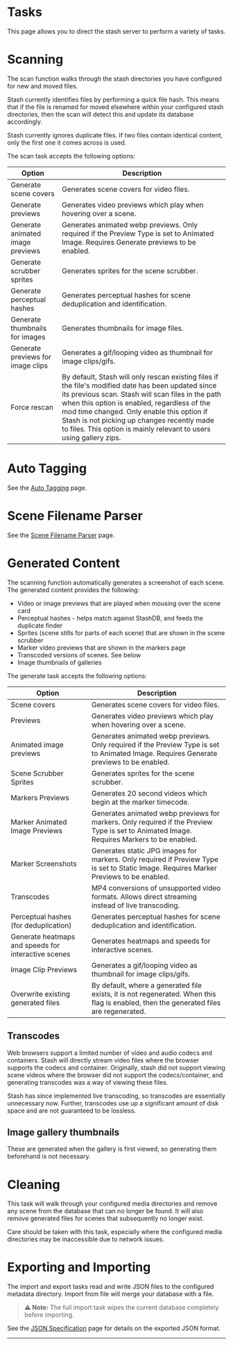 # Tasks

This page allows you to direct the stash server to perform a variety of tasks.

# Scanning

The scan function walks through the stash directories you have configured for new and moved files. 

Stash currently identifies files by performing a quick file hash. This means that if the file is renamed for moved elsewhere within your configured stash directories, then the scan will detect this and update its database accordingly.

Stash currently ignores duplicate files. If two files contain identical content, only the first one it comes across is used.

The scan task accepts the following options:

| Option | Description |
|--------|-------------|
| Generate scene covers | Generates scene covers for video files. |
| Generate previews | Generates video previews which play when hovering over a scene. |
| Generate animated image previews | Generates animated webp previews. Only required if the Preview Type is set to Animated Image. Requires Generate previews to be enabled. |
| Generate scrubber sprites | Generates sprites for the scene scrubber. |
| Generate perceptual hashes | Generates perceptual hashes for scene deduplication and identification. |
| Generate thumbnails for images | Generates thumbnails for image files. | 
| Generate previews for image clips | Generates a gif/looping video as thumbnail for image clips/gifs. |
| Force rescan | By default, Stash will only rescan existing files if the file's modified date has been updated since its previous scan. Stash will scan files in the path when this option is enabled, regardless of the mod time changed. Only enable this option if Stash is not picking up changes recently made to files. This option is mainly relevant to users using gallery zips. |

# Auto Tagging
See the [Auto Tagging](/help/AutoTagging.md) page.

# Scene Filename Parser
See the [Scene Filename Parser](/help/SceneFilenameParser.md) page.

# Generated Content

The scanning function automatically generates a screenshot of each scene. The generated content provides the following:
* Video or image previews that are played when mousing over the scene card
* Perceptual hashes - helps match against StashDB, and feeds the duplicate finder
* Sprites (scene stills for parts of each scene) that are shown in the scene scrubber
* Marker video previews that are shown in the markers page
* Transcoded versions of scenes. See below
* Image thumbnails of galleries

The generate task accepts the following options:

| Option | Description |
|--------|-------------|
| Scene covers | Generates scene covers for video files. |
| Previews | Generates video previews which play when hovering over a scene. |
| Animated image previews | Generates animated webp previews. Only required if the Preview Type is set to Animated Image. Requires Generate previews to be enabled. |
| Scene Scrubber Sprites | Generates sprites for the scene scrubber. |
| Markers Previews | Generates 20 second videos which begin at the marker timecode. |
| Marker Animated Image Previews | Generates animated webp previews for markers. Only required if the Preview Type is set to Animated Image. Requires Markers to be enabled. |
| Marker Screenshots | Generates static JPG images for markers. Only required if Preview Type is set to Static Image. Requires Marker Previews to be enabled. | 
| Transcodes | MP4 conversions of unsupported video formats. Allows direct streaming instead of live transcoding. |
| Perceptual hashes (for deduplication) | Generates perceptual hashes for scene deduplication and identification. |
| Generate heatmaps and speeds for interactive scenes | Generates heatmaps and speeds for interactive scenes. |
| Image Clip Previews | Generates a gif/looping video as thumbnail for image clips/gifs. |
| Overwrite existing generated files | By default, where a generated file exists, it is not regenerated. When this flag is enabled, then the generated files are regenerated. |

## Transcodes

Web browsers support a limited number of video and audio codecs and containers. Stash will directly stream video files where the browser supports the codecs and container. Originally, stash did not support viewing scene videos where the browser did not support the codecs/container, and generating transcodes was a way of viewing these files.

Stash has since implemented live transcoding, so transcodes are essentially unnecessary now. Further, transcodes use up a significant amount of disk space and are not guaranteed to be lossless.

## Image gallery thumbnails

These are generated when the gallery is first viewed, so generating them beforehand is not necessary.

# Cleaning

This task will walk through your configured media directories and remove any scene from the database that can no longer be found. It will also remove generated files for scenes that subsequently no longer exist.

Care should be taken with this task, especially where the configured media directories may be inaccessible due to network issues.

# Exporting and Importing

The import and export tasks read and write JSON files to the configured metadata directory. Import from file will merge your database with a file.

> **⚠️ Note:** The full import task wipes the current database completely before importing.

See the [JSON Specification](/help/JSONSpec.md) page for details on the exported JSON format.

---
